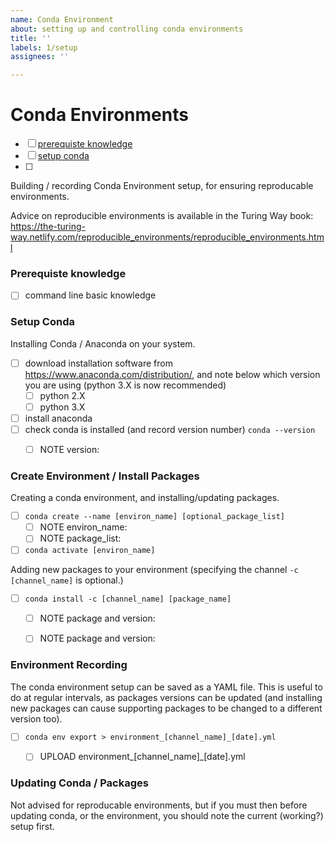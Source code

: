 ```yaml
---
name: Conda Environment
about: setting up and controlling conda environments
title: ''
labels: 1/setup
assignees: ''

---
```




# Conda Environments

- [ ] [prerequiste knowledge](#prerequiste-knowledge)
- [ ] [setup conda](#setup-conda)
- [ ] 





Building / recording Conda Environment setup, for ensuring reproducable environments.

Advice on reproducible environments is available in the Turing Way book: https://the-turing-way.netlify.com/reproducible_environments/reproducible_environments.html

### Prerequiste knowledge
- [ ] command line basic knowledge

### Setup Conda

Installing Conda / Anaconda on your system.
- [ ] download installation software from https://www.anaconda.com/distribution/, and note below which version you are using (python 3.X is now recommended)
  - [ ] python 2.X
  - [ ] python 3.X
- [ ] install anaconda 
- [ ] check conda is installed (and record version number) `conda --version`
  - [ ] NOTE version: 


### Create Environment / Install Packages

Creating a conda environment, and installing/updating packages.
- [ ] `conda create --name [environ_name] [optional_package_list]`
  - [ ] NOTE environ_name:
  - [ ] NOTE package_list:
- [ ] `conda activate [environ_name]`

Adding new packages to your environment (specifying the channel `-c [channel_name]` is optional.)

- [ ] `conda install -c [channel_name] [package_name]`
  - [ ] NOTE package and version:
  - [ ] NOTE package and version:



### Environment Recording

The conda environment setup can be saved as a YAML file. This is useful to do at regular intervals, as packages versions can be updated (and installing new packages can cause supporting packages to be changed to a different version too).

- [ ] `conda env export > environment_[channel_name]_[date].yml`
  - [ ] UPLOAD environment_[channel_name]\_[date].yml



### Updating Conda / Packages

Not advised for reproducable environments, but if you must then before updating conda, or the environment, you should note the current (working?) setup first.
